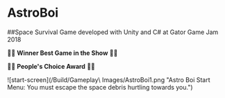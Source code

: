 # AstroBoi

##Space Survival Game developed with Unity and C# at Gator Game Jam 2018

:tada::tada: **Winner Best Game in the Show** :tada::tada:

:tada::tada: **People's Choice Award** :tada::tada:

![start-screen](/Build/Gameplay\ Images/AstroBoi1.png "Astro Boi Start Menu: You must escape the space debris hurtling towards you.")
